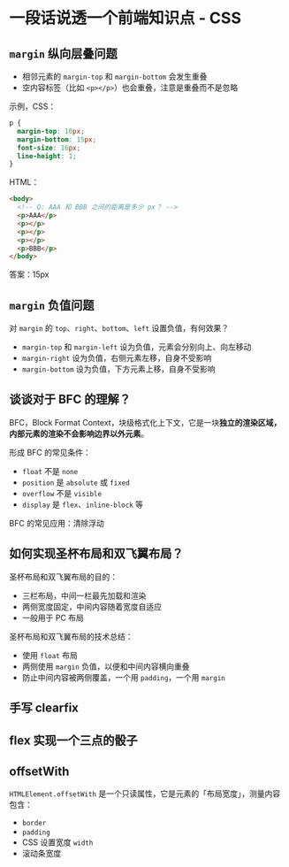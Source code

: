# 一段话说透一个前端知识点 - CSS

## `margin` 纵向层叠问题

* 相邻元素的 `margin-top` 和 `margin-bottom` 会发生重叠
* 空内容标签（比如 `<p></p>`）也会重叠，注意是重叠而不是忽略

示例，CSS：

```css
p {
  margin-top: 10px;
  margin-bottom: 15px;
  font-size: 16px;
  line-height: 1;
}
```

HTML：

```html
<body>
  <!-- Q: AAA 和 BBB 之间的距离是多少 px？ -->
  <p>AAA</p>
  <p></p>
  <p></p>
  <p></p>
  <p>BBB</p>
</body>
```

答案：15px

## `margin` 负值问题

对 `margin` 的 `top`、`right`、`bottom`、`left` 设置负值，有何效果？

* `margin-top` 和 `margin-left` 设为负值，元素会分别向上、向左移动
* `margin-right` 设为负值，右侧元素左移，自身不受影响
* `margin-bottom` 设为负值，下方元素上移，自身不受影响

## 谈谈对于 BFC 的理解？

BFC，Block Format Context，块级格式化上下文，它是一块**独立的渲染区域，内部元素的渲染不会影响边界以外元素**。

形成 BFC 的常见条件：

* `float` 不是 `none`
* `position` 是 `absolute` 或 `fixed`
* `overflow` 不是 `visible`
* `display` 是 `flex`、`inline-block` 等

BFC 的常见应用：清除浮动

## 如何实现圣杯布局和双飞翼布局？

圣杯布局和双飞翼布局的目的：

* 三栏布局，中间一栏最先加载和渲染
* 两侧宽度固定，中间内容随着宽度自适应
* 一般用于 PC 布局

圣杯布局和双飞翼布局的技术总结：

* 使用 `float` 布局
* 两侧使用 `margin` 负值，以便和中间内容横向重叠
* 防止中间内容被两侧覆盖，一个用 `padding`，一个用 `margin`

## 手写 clearfix

## flex 实现一个三点的骰子

## offsetWith

`HTMLElement.offsetWith` 是一个只读属性，它是元素的「布局宽度」，测量内容包含：

* `border`
* `padding`
* CSS 设置宽度 `width`
* 滚动条宽度
